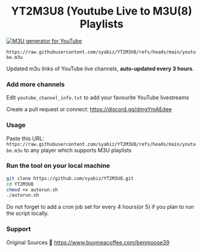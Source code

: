
<h1 align="center"> YT2M3U8 (Youtube Live to M3U(8) Playlists  </h1>

[![M3U generator for YouTube](https://github.com/syabiz/YT2M3U8/actions/workflows/m3u_Generator.yml/badge.svg)](https://github.com/syabiz/YT2M3U8/actions/workflows/m3u_Generator.yml)

`https://raw.githubusercontent.com/syabiz/YT2M3U8/refs/heads/main/youtube.m3u`

Updated m3u links of YouTube live channels, **auto-updated every 3 hours**.


### Add more channels
Edit `youtube_channel_info.txt` to add your favourite YouTube livestreams

Create a pull request or connect: https://discord.gg/dmgYmAEdee

### Usage
Paste this URL: `https://raw.githubusercontent.com/syabiz/YT2M3U8/refs/heads/main/youtube.m3u` to any player which supports M3U playlists

### Run the tool on your local machine
``` bash
git clone https://github.com/syabiz/YT2M3U8.git
cd YT2M3U8
chmod +x autorun.sh
./autorun.sh
```

Do not forget to add a cron job set for every 4 hours(or 5) if you plan to run the script locally.

### Support
Original Sources
🙂 https://www.buymeacoffee.com/benmoose39
